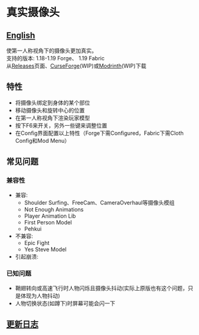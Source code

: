 # 真实摄像头 #

## [English](README.md) ##

使第一人称视角下的摄像头更加真实。  
支持的版本: 1.18-1.19 Forge、 1.19 Fabric  
从[Releases](https://github.com/xTracr/RealCamera/releases)页面、[CurseForge](https://curseforge.com)(WIP)或[Modrinth](https://modrinth.com)(WIP)下载  

## 特性 ##

* 将摄像头绑定到身体的某个部位
* 移动摄像头和旋转中心的位置
* 在第一人称视角下渲染玩家模型
* 按下F6来开关，另外一些键来调整位置
* 在Config界面配置以上特性（Forge下需Configured，Fabric下需Cloth Config和Mod Menu）

## 常见问题 ##

### 兼容性 ###

* 兼容:
  * Shoulder Surfing、FreeCam、CameraOverhaul等摄像头模组
  * Not Enough Animations
  * Player Animation Lib
  * First Person Model
  * Pehkui
* 不兼容:
  * Epic Fight
  * Yes Steve Model
* 引起崩溃:

### 已知问题 ###

* 鞘翅转向或高速飞行时人物闪烁且摄像头抖动(实际上原版也有这个问题，只是体现为人物抖动)
* 人物切换状态(如蹲下)时屏幕可能会闪一下

## [更新日志](changelog.md) ##

